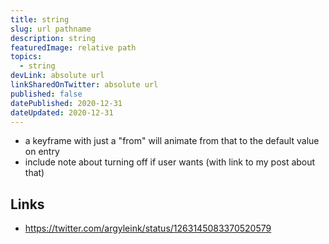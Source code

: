 ```yaml
---
title: string
slug: url pathname
description: string
featuredImage: relative path
topics:
  - string
devLink: absolute url
linkSharedOnTwitter: absolute url
published: false
datePublished: 2020-12-31
dateUpdated: 2020-12-31
---
```


<!--

Tips:

- Write for one person (not everyone): https://twitter.com/b0rk/status/1262415197345636353
- Put main ideas in headings: https://twitter.com/b0rk/status/1262756496162476033

-->

- a keyframe with just a "from" will animate from that to the default value on entry
- include note about turning off if user wants (with link to my post about that)

## Links

- https://twitter.com/argyleink/status/1263145083370520579
